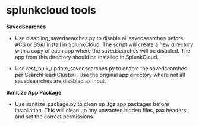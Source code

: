 # splunkcloud tools
**SavedSearches**
- Use disabling_savedsearches.py to disable all savedsearches before ACS or SSAI install in SplunkCloud.
The script will create a new directory with a copy of each app where the savedsearches will be disabled. The app from this directory should be installed in SplunkCloud.
  
- Use rest_bulk_update_savedsearches.py to enable the savedsearches per SearchHead(Cluster). Use the original app directory where not all savedsearches are disabled as input.

**Sanitize App Package**
- Use sanitize_package.py to clean up .tgz app packages before installation. This will clean up any unwanted hidden files, pax headers and set the correct permissions.
